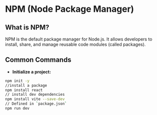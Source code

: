 # NPM (Node Package Manager)

## What is NPM?

NPM is the default package manager for Node.js. It allows developers to install, share, and manage reusable code modules (called packages).

## Common Commands

- **Initialize a project:**

```bash
npm init -y
//install a package
npm install react
// install dev dependencies 
npm install vite --save-dev
// Defined in `package.json`
npm run dev
